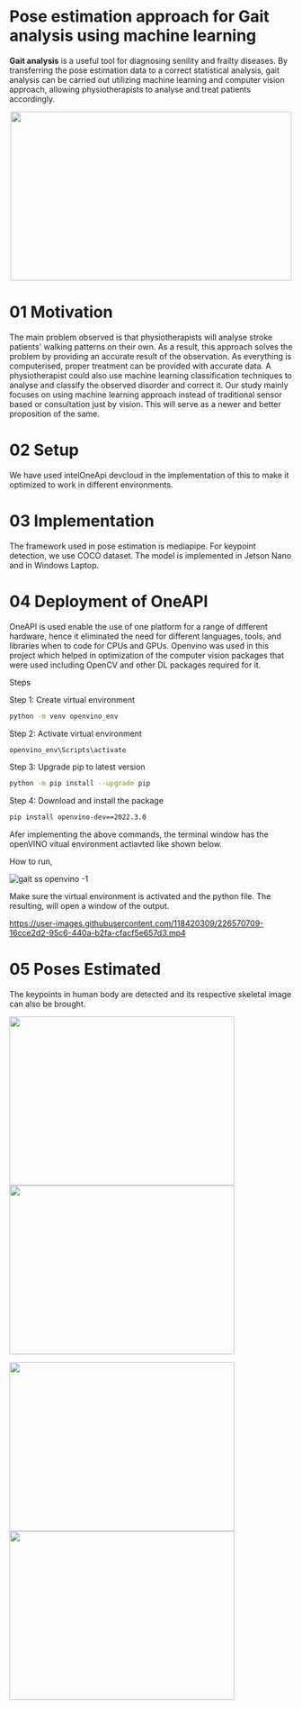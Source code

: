 # Pose estimation approach for Gait analysis using machine learning

 **Gait analysis** is a useful tool for diagnosing senility and frailty diseases. By transferring the pose estimation data to a correct statistical analysis, gait analysis can be carried out utilizing machine learning and computer vision approach, allowing physiotherapists to analyse and treat patients accordingly.
  <p align="center">
 <img src="https://d2lfsu1qnyxzxu.cloudfront.net/cms/nga-feature.jpg" width=500 height=300> 
 </p>
 



# 01 Motivation
 
The main problem observed is that physiotherapists will analyse stroke patients' walking patterns on their own. As a result, this approach solves the problem by providing an accurate result of the observation. As everything is computerised, proper treatment can be provided with accurate data. A physiotherapist could also use machine learning classification techniques to analyse and classify the observed disorder and correct it. Our study mainly focuses on using machine learning approach instead of traditional sensor based or consultation just by vision. This will serve as a newer and better proposition of the same.

# 02 Setup
We have used intelOneApi devcloud in the implementation of this to make it optimized to work in different environments.

# 03 Implementation 

The framework used in pose estimation is mediapipe. For keypoint detection, we use COCO dataset. The model is implemented in Jetson Nano and in Windows Laptop.


# 04 Deployment of OneAPI
OneAPI is used enable the use of one platform for a range of different hardware, hence it eliminated the need for different languages, tools, and libraries when to code for CPUs and GPUs. 
Openvino was used in this project which helped in optimization of the computer vision packages that were used including OpenCV and other DL packages required for it.

Steps

Step 1: Create virtual environment
``` bash
python -m venv openvino_env
```
Step 2: Activate virtual environment
``` bash
openvino_env\Scripts\activate
```
Step 3: Upgrade pip to latest version
``` bash
python -m pip install --upgrade pip
```
Step 4: Download and install the package
``` bash
pip install openvino-dev==2022.3.0
```
Afer implementing the above commands, the terminal window has the openVINO vitual environment actiavted like shown below.



How to run,

![gait ss openvino -1](https://user-images.githubusercontent.com/118420309/226524641-22238c84-ac60-4df3-992a-a06b71f323ca.png)


Make sure the virtual environment is activated and the python file.
The resulting, will open a window of the output.


https://user-images.githubusercontent.com/118420309/226570709-16cce2d2-95c6-440a-b2fa-cfacf5e657d3.mp4



# 05 Poses Estimated
The keypoints in human body are detected and its respective skeletal image can also be brought.

<img src="https://user-images.githubusercontent.com/118420309/226533242-0690ca3f-fa67-4533-bf3b-f5582562be4c.png" width=400 height=300> <img src="https://user-images.githubusercontent.com/118420309/226533259-ae94d539-8b47-4b54-b97c-5802c92ffc52.png" width=400 height=300>

<img src="https://user-images.githubusercontent.com/118420309/226533265-d0f5b598-61cc-47de-9dfb-e80f6786ddc3.png" width=400 height=300> <img src="https://user-images.githubusercontent.com/118420309/226533270-b417a337-ff88-41ea-bc9c-d04d9d4a9970.png" width=400 height=300>




